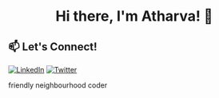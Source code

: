  

<!-- Header -->
<h1 align="center">Hi there, I'm Atharva! 👋</h1>

 


## 📫 Let's Connect!

[![LinkedIn](https://img.shields.io/badge/-LinkedIn-0077B5?logo=linkedin&logoColor=white&style=flat-square)](https://linkedin.com/in/atharva-kanherkar-4370a3257)
[![Twitter](https://img.shields.io/badge/-Twitter-1DA1F2?logo=twitter&logoColor=white&style=flat-square)](https://twitter.com/attharrva15)



friendly neighbourhood coder
